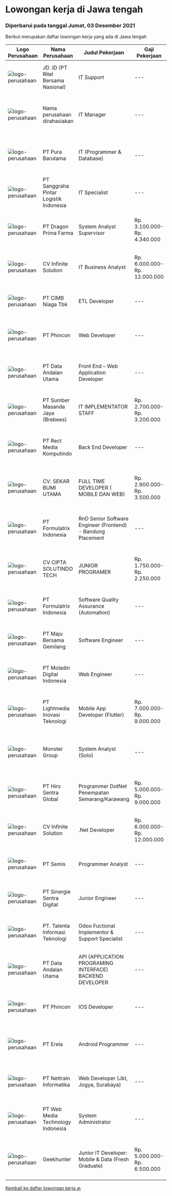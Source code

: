 
  # Lowongan kerja di Jawa tengah

  ### Diperbarui pada tanggal Jumat, 03 Desember 2021

  Berikut merupakan daftar lowongan kerja yang ada di Jawa tengah

  |Logo Perusahaan | Nama Perusahaan | Judul Pekerjaan | Gaji Pekerjaan | Lokasi | Deskripsi | Tanggal diunggah | Pranala |
  | -------------- | --------------- | --------------- | --------- | --------- | -------------- | ------- | ----------- |
  |![logo-perusahaan](https://image-service-cdn.seek.com.au/2f62a83ae6eb523d2979c8bb96068418616d187d/ee4dce1061f3f616224767ad58cb2fc751b8d2dc)|JD .ID (PT Ritel Bersama Nasional)|IT Support|---|Semarang|Responsibilities: Installing and configuring computer hardware, software, systems, networks, printers and scanners Setting up accounts for staff,...|Selasa, 30 November 2021|https://www.jobstreet.co.id/id/job/it-support-3706327?token=0~25e8a3b7-e471-4d2b-9326-32370c6304ab&sectionRank=1&jobId=jobstreet-id-job-3706327|
|![logo-perusahaan](https://us.123rf.com/450wm/pavelstasevich/pavelstasevich1811/pavelstasevich181101027/112815900-stock-vector-no-image-available-icon-flat-vector.jpg?ver=6)|Nama perusahaan dirahasiakan|IT Manager|---|Bali|Pendidikan minimal S1 segala jurusan Memiliki pengetahuan mengenai PHP dan bahasa pemrograman lainnya atau menguasai jaringan Gaji negotiable...|Selasa, 30 November 2021|https://www.jobstreet.co.id/id/job/it-manager-3704071?token=0~25e8a3b7-e471-4d2b-9326-32370c6304ab&sectionRank=2&jobId=jobstreet-id-job-3704071|
|![logo-perusahaan](https://image-service-cdn.seek.com.au/3163420bf03a257260b731647985243bbc3a5486/ee4dce1061f3f616224767ad58cb2fc751b8d2dc)|PT Pura Barutama|IT (Programmer & Database)|---|Kudus|Job DescriptionIT Programmer &amp; Database are responsible for maintaining and updating computer programs and databases, and writing new code as...|Rabu, 01 Desember 2021|https://www.jobstreet.co.id/id/job/it-programmer-database-3691004?token=0~25e8a3b7-e471-4d2b-9326-32370c6304ab&sectionRank=3&jobId=jobstreet-id-job-3691004|
|![logo-perusahaan](https://image-service-cdn.seek.com.au/6304ebd6cb3bcf83e8abc853e148a1282330fb9d/ee4dce1061f3f616224767ad58cb2fc751b8d2dc)|PT Sanggraha Pintar Logistik Indonesia|IT Specialist|---|Semarang|Job Description Installing new software and hardware components. Regularly evaluating our IT systems to ensure they meet the necessary demands....|Senin, 29 November 2021|https://www.jobstreet.co.id/id/job/it-specialist-3705160?token=0~25e8a3b7-e471-4d2b-9326-32370c6304ab&sectionRank=4&jobId=jobstreet-id-job-3705160|
|![logo-perusahaan](https://image-service-cdn.seek.com.au/c241a018ba9e1d4cb3b1c636c50a481b2b1ba447/ee4dce1061f3f616224767ad58cb2fc751b8d2dc)|PT Dragon Prima Farma|System Analyst Supervisor|Rp. 3.100.000-Rp. 4.340.000|Semarang|Berdiri Sejak tahun 1948 dan bermula dari perusahaan Home Industri yang memproduksi Menthol Gosok (produk awal pertama). Seiring dengan kebutuhan...|Rabu, 01 Desember 2021|https://www.jobstreet.co.id/id/job/system-analyst-supervisor-3697731?token=0~25e8a3b7-e471-4d2b-9326-32370c6304ab&sectionRank=5&jobId=jobstreet-id-job-3697731|
|![logo-perusahaan](https://image-service-cdn.seek.com.au/56b5c687b70921e14aef5f4e25daf5f16805eb94/ee4dce1061f3f616224767ad58cb2fc751b8d2dc)|CV Infinite Solution|IT Business Analyst|Rp. 6.000.000-Rp. 12.000.000|Jakarta Raya|Works from home is our advantage, there's never been a better time to work from home Monday to Friday 9 Hours / day Having own PC / Laptop minimal...|Selasa, 30 November 2021|https://www.jobstreet.co.id/id/job/it-business-analyst-3706540?token=0~25e8a3b7-e471-4d2b-9326-32370c6304ab&sectionRank=6&jobId=jobstreet-id-job-3706540|
|![logo-perusahaan](https://image-service-cdn.seek.com.au/2c6f6f12cb15b08239744ca7630b97fee07e84ce/ee4dce1061f3f616224767ad58cb2fc751b8d2dc)|PT CIMB Niaga Tbk|ETL Developer|---|Jakarta Raya|Job Descriptions: Develops, enhances, debugs, supports, maintains and tests software applications that support business units or supporting functions....|Kamis, 02 Desember 2021|https://www.jobstreet.co.id/id/job/etl-developer-3709233?token=0~25e8a3b7-e471-4d2b-9326-32370c6304ab&sectionRank=7&jobId=jobstreet-id-job-3709233|
|![logo-perusahaan](https://image-service-cdn.seek.com.au/13c7c79ce8e6e7a5b3609e4e6d0ee4622834fcb3/ee4dce1061f3f616224767ad58cb2fc751b8d2dc)|PT Phincon|Web Developer|---|Jakarta Selatan|Job Descriptions : Web developer is responsible for implementing visual and interactive elements that users engage with through their web browser when...|Kamis, 02 Desember 2021|https://www.jobstreet.co.id/id/job/web-developer-3708398?token=0~25e8a3b7-e471-4d2b-9326-32370c6304ab&sectionRank=8&jobId=jobstreet-id-job-3708398|
|![logo-perusahaan](https://image-service-cdn.seek.com.au/fecaee7cd60b41a34832d127b763d7ff1d145203/ee4dce1061f3f616224767ad58cb2fc751b8d2dc)|PT Data Andalan Utama|Front End – Web Application Developer|---|Semarang|Persyaratan: Pengalaman dan semangat dalam teknologi web (not for fresh graduate) Menguasai dalam bahasa pemrograman Front-End ( HTML, CSS,Javascript,...|Rabu, 01 Desember 2021|https://www.jobstreet.co.id/id/job/front-end-web-application-developer-3707018?token=0~25e8a3b7-e471-4d2b-9326-32370c6304ab&sectionRank=9&jobId=jobstreet-id-job-3707018|
|![logo-perusahaan](https://image-service-cdn.seek.com.au/f3d7a39d1ee42e1f13ee2b824319815afdcb74eb/ee4dce1061f3f616224767ad58cb2fc751b8d2dc)|PT Sumber Masanda Jaya (Brebees)|IT IMPLEMENTATOR STAFF|Rp. 2.700.000-Rp. 3.200.000|Brebes|Kualifikasi : S1 Teknik Informatika / Teknik Komputer Memiliki pengalaman di Data Entry lebih disukai Mampu membangun hubungan kerja yang baik antar...|Minggu, 28 November 2021|https://www.jobstreet.co.id/id/job/it-implementator-staff-3695110?token=0~25e8a3b7-e471-4d2b-9326-32370c6304ab&sectionRank=10&jobId=jobstreet-id-job-3695110|
|![logo-perusahaan](https://image-service-cdn.seek.com.au/4c04f8e386da659f2a26debf74469becf256838b/ee4dce1061f3f616224767ad58cb2fc751b8d2dc)|PT Rect Media Komputindo|Back End Developer|---|Semarang|Mempunyai pengetahuan tentang konsep OOP, MVC dan AJAX Mempunyai pengetahuan di Web Services / API 3rd party Memiliki akal dan logika yang kuat Mampu...|Selasa, 30 November 2021|https://www.jobstreet.co.id/id/job/back-end-developer-3689402?token=0~25e8a3b7-e471-4d2b-9326-32370c6304ab&sectionRank=11&jobId=jobstreet-id-job-3689402|
|![logo-perusahaan](https://image-service-cdn.seek.com.au/bb1828e6cd676475dfb7b227e5909c2b650b3a86/ee4dce1061f3f616224767ad58cb2fc751b8d2dc)|CV. SEKAR BUMI UTAMA|FULL TIME DEVELOPER ( MOBILE DAN WEB)|Rp. 2.900.000-Rp. 3.500.000|Semarang|Front End DeveloperKeahlian :1.     Menguasai web programming (PHP, HTML, JAVASCRIPT,CSS)2.     Memahami tentang DBMS ( Postgre, SQLserver atau...|Kamis, 02 Desember 2021|https://www.jobstreet.co.id/id/job/full-time-developer-mobile-dan-web-3709422?token=0~25e8a3b7-e471-4d2b-9326-32370c6304ab&sectionRank=12&jobId=jobstreet-id-job-3709422|
|![logo-perusahaan](https://image-service-cdn.seek.com.au/3fe11e0a9e6ce117e7b36170e1750cf68c13eaba/ee4dce1061f3f616224767ad58cb2fc751b8d2dc)|PT Formulatrix Indonesia|RnD Senior Software Engineer (Frontend) - Bandung Placement|---|Bandung|Job Descriptions: Understanding best coding practices and designing thoughtful coding patterns. Analyzing problems and proposing an implementation to...|Rabu, 01 Desember 2021|https://www.jobstreet.co.id/id/job/rnd-senior-software-engineer-frontend-bandung-placement-3697034?token=0~25e8a3b7-e471-4d2b-9326-32370c6304ab&sectionRank=13&jobId=jobstreet-id-job-3697034|
|![logo-perusahaan](https://image-service-cdn.seek.com.au/ad4b99a20fb6fa1c5563119f4dac979918127486/ee4dce1061f3f616224767ad58cb2fc751b8d2dc)|CV CIPTA SOLUTINDO TECH|JUNIOR PROGRAMER|Rp. 1.750.000-Rp. 2.250.000|Jawa Tengah|Membuat Program Perangkat LunakBahasa Pemrograman PHPMengerti FRAMEWORK : LARAVEL. CIMembuat Perangkat Lunak AndroidMengerti FLUTTER, ANDROID...|Jumat, 03 Desember 2021|https://www.jobstreet.co.id/id/job/junior-programer-3709539?token=0~25e8a3b7-e471-4d2b-9326-32370c6304ab&sectionRank=14&jobId=jobstreet-id-job-3709539|
|![logo-perusahaan](https://image-service-cdn.seek.com.au/3fe11e0a9e6ce117e7b36170e1750cf68c13eaba/ee4dce1061f3f616224767ad58cb2fc751b8d2dc)|PT Formulatrix Indonesia|Software Quality Assurance (Automation)|---|Salatiga|Job Description: Writing, designing, and executing automated tests by creating scripts that run testing functions automatically. Maximizing test...|Rabu, 01 Desember 2021|https://www.jobstreet.co.id/id/job/software-quality-assurance-automation-3706754?token=0~25e8a3b7-e471-4d2b-9326-32370c6304ab&sectionRank=15&jobId=jobstreet-id-job-3706754|
|![logo-perusahaan](https://image-service-cdn.seek.com.au/c5cc250cdcaabdaa9c7164514026bef907d15fe8/ee4dce1061f3f616224767ad58cb2fc751b8d2dc)|PT Maju Bersama Gemilang|Software Engineer|---|Jawa Tengah|Job Description: Develop, testing and deploy internal software requirements and software and bug solution Responsible for the development of...|Selasa, 30 November 2021|https://www.jobstreet.co.id/id/job/software-engineer-3689858?token=0~25e8a3b7-e471-4d2b-9326-32370c6304ab&sectionRank=16&jobId=jobstreet-id-job-3689858|
|![logo-perusahaan](https://image-service-cdn.seek.com.au/2f5d57381ccba0c9825e4d9de4faaf965d821c14/ee4dce1061f3f616224767ad58cb2fc751b8d2dc)|PT Moladin Digital Indonesia|Web Engineer|---|Jakarta Raya|Responsibility: Design and development of scalable, reliable, and testable Web applications Review designs and code to ensure quality and industry...|Minggu, 28 November 2021|https://www.jobstreet.co.id/id/job/web-engineer-3695996?token=0~25e8a3b7-e471-4d2b-9326-32370c6304ab&sectionRank=17&jobId=jobstreet-id-job-3695996|
|![logo-perusahaan](https://image-service-cdn.seek.com.au/ebfe0f91667a47547f62ce1bea5320e2313e817f/ee4dce1061f3f616224767ad58cb2fc751b8d2dc)|PT Lightmedia Inovasi Teknologi|Mobile App Developer (Flutter)|Rp. 7.000.000-Rp. 9.000.000|Jakarta Raya|Why you should join us?LimeCommerce.com is an Ecommerce focused company working with clients across the globe focusing on Magento. We’re an Adobe...|Selasa, 30 November 2021|https://www.jobstreet.co.id/id/job/mobile-app-developer-flutter-3696606?token=0~25e8a3b7-e471-4d2b-9326-32370c6304ab&sectionRank=18&jobId=jobstreet-id-job-3696606|
|![logo-perusahaan](https://image-service-cdn.seek.com.au/fde7c35858fa549271ce89711d09acc66907aecf/ee4dce1061f3f616224767ad58cb2fc751b8d2dc)|Monster Group|System Analyst (Solo)|---|Surakarta|Must have proven work Experienced in Creating Business Requirement Definition for IT Projects (Using Software design framework such as UML,ERD, etc)...|Minggu, 28 November 2021|https://www.jobstreet.co.id/id/job/system-analyst-solo-3696153?token=0~25e8a3b7-e471-4d2b-9326-32370c6304ab&sectionRank=19&jobId=jobstreet-id-job-3696153|
|![logo-perusahaan](https://image-service-cdn.seek.com.au/22efbb917da51d2d7714077aef8a044f9a9eb6e8/ee4dce1061f3f616224767ad58cb2fc751b8d2dc)|PT Hiro Sentra Global|Programmer DotNet Penempatan Semarang/Karawang|Rp. 5.000.000-Rp. 9.000.000|Cikarang|Kandidat harus memiliki setidaknya Diploma di Teknik (Elektro), Teknik (Komputer/Telekomunikasi), Ilmu Komputer/Teknologi Informasi atau setara....|Minggu, 28 November 2021|https://www.jobstreet.co.id/id/job/programmer-dotnet-penempatan-semarang-karawang-3696208?token=0~25e8a3b7-e471-4d2b-9326-32370c6304ab&sectionRank=20&jobId=jobstreet-id-job-3696208|
|![logo-perusahaan](https://image-service-cdn.seek.com.au/56b5c687b70921e14aef5f4e25daf5f16805eb94/ee4dce1061f3f616224767ad58cb2fc751b8d2dc)|CV Infinite Solution|.Net Developer|Rp. 6.000.000-Rp. 12.000.000|Jakarta Raya|Works from home is our advantage, there's never been a better time to work from home Monday to Friday 9 Hours / day Having own PC / Laptop minimal...|Selasa, 30 November 2021|https://www.jobstreet.co.id/id/job/net-developer-3706543?token=0~25e8a3b7-e471-4d2b-9326-32370c6304ab&sectionRank=21&jobId=jobstreet-id-job-3706543|
|![logo-perusahaan](https://image-service-cdn.seek.com.au/fc8dfd141f332f27bc2d6bc40ef27b87fb409b8a/ee4dce1061f3f616224767ad58cb2fc751b8d2dc)|PT Semis|Programmer Analyst|---|Semarang|Job Requirement: Must have at least a Bachelor Degree or equivalent Good interpersonal and communication skill Fluent in English (writing and...|Sabtu, 27 November 2021|https://www.jobstreet.co.id/id/job/programmer-analyst-3703544?token=0~25e8a3b7-e471-4d2b-9326-32370c6304ab&sectionRank=22&jobId=jobstreet-id-job-3703544|
|![logo-perusahaan](https://image-service-cdn.seek.com.au/bd98c12e20bf96961412c1d1500df43d061c59fe/ee4dce1061f3f616224767ad58cb2fc751b8d2dc)|PT Sinergie Sentra Digital|Junior Engineer|---|Semarang|Job Descriptions Design technical solutions Collaborate with project team Task managements (work as a team) Deliver high quality codes on time Review...|Sabtu, 27 November 2021|https://www.jobstreet.co.id/id/job/junior-engineer-3687678?token=0~25e8a3b7-e471-4d2b-9326-32370c6304ab&sectionRank=23&jobId=jobstreet-id-job-3687678|
|![logo-perusahaan](https://image-service-cdn.seek.com.au/629f6db7abefc2736d6d2a2c283403c4ca99ea71/ee4dce1061f3f616224767ad58cb2fc751b8d2dc)|PT. Talenta Informasi Teknologi|Odoo Fuctional Implementor & Support Specialist|---|Semarang|Responsibilities : Analyze Business Requirement and Align in to Odoo Solutions. Advise Client on Procedure, Leading Practices, Industry and Cross...|Minggu, 28 November 2021|https://www.jobstreet.co.id/id/job/odoo-fuctional-implementor-support-specialist-3695474?token=0~25e8a3b7-e471-4d2b-9326-32370c6304ab&sectionRank=24&jobId=jobstreet-id-job-3695474|
|![logo-perusahaan](https://image-service-cdn.seek.com.au/fecaee7cd60b41a34832d127b763d7ff1d145203/ee4dce1061f3f616224767ad58cb2fc751b8d2dc)|PT Data Andalan Utama|API (APPLICATION PROGRAMING INTERFACE) BACKEND DEVELOPER|---|Semarang|Persyaratan : Menguasai PHP terutama dalam pemrograman API Menguasai Database (SQL Server, MySql, PostgreSQL, SQLite) dan fungsinya (trigger, stored...|Senin, 29 November 2021|https://www.jobstreet.co.id/id/job/api-application-programing-interface-backend-developer-3704249?token=0~25e8a3b7-e471-4d2b-9326-32370c6304ab&sectionRank=25&jobId=jobstreet-id-job-3704249|
|![logo-perusahaan](https://image-service-cdn.seek.com.au/13c7c79ce8e6e7a5b3609e4e6d0ee4622834fcb3/ee4dce1061f3f616224767ad58cb2fc751b8d2dc)|PT Phincon|IOS Developer|---|Jakarta Selatan|Technical Requirements In-depth knowledge of programming languages of iOS Swift with UI Kit with Sample portfolio of released applications on the...|Kamis, 02 Desember 2021|https://www.jobstreet.co.id/id/job/ios-developer-3708408?token=0~25e8a3b7-e471-4d2b-9326-32370c6304ab&sectionRank=26&jobId=jobstreet-id-job-3708408|
|![logo-perusahaan](https://image-service-cdn.seek.com.au/cc8d8c9f0ba1f73a44b17955bdd729eab0a12a93/ee4dce1061f3f616224767ad58cb2fc751b8d2dc)|PT Erela|Android Programmer|---|Semarang|Kualifikasi: Minimal S1 Teknik Informatika Menguasai Android Studio, Java, JSON,PHP Menguasai HTML, CSS, Javascript, Jquery Menguasai teknik...|Senin, 29 November 2021|https://www.jobstreet.co.id/id/job/android-programmer-3696285?token=0~25e8a3b7-e471-4d2b-9326-32370c6304ab&sectionRank=27&jobId=jobstreet-id-job-3696285|
|![logo-perusahaan](https://image-service-cdn.seek.com.au/7605dc4f9be72ffeddd7488e727db2f48355acd7/ee4dce1061f3f616224767ad58cb2fc751b8d2dc)|PT Nettrain Informatika|Web Developer (Jkt, Jogya, Surabaya)|---|Jakarta Raya|· Good understanding of the .Net Framework, MVC, object-oriented programming, and multi-tier architectures· Proficient in developing applications...|Sabtu, 27 November 2021|https://www.jobstreet.co.id/id/job/web-developer-jkt-jogya-surabaya-3694574?token=0~25e8a3b7-e471-4d2b-9326-32370c6304ab&sectionRank=28&jobId=jobstreet-id-job-3694574|
|![logo-perusahaan](https://image-service-cdn.seek.com.au/fe6569d61098f35222743f282f496686f78aefd7/ee4dce1061f3f616224767ad58cb2fc751b8d2dc)|PT Web Media Technology Indonesia|System Administrator|---|Klaten|We're looking for a System Administrator. S/he will be managing a high-performing server and infrastructure that back-boned our product and services....|Rabu, 24 November 2021|https://www.jobstreet.co.id/id/job/system-administrator-3699985?token=0~25e8a3b7-e471-4d2b-9326-32370c6304ab&sectionRank=29&jobId=jobstreet-id-job-3699985|
|![logo-perusahaan](https://image-service-cdn.seek.com.au/9b1ac08312d45d7e6f0965d6cfa215d52017a644/ee4dce1061f3f616224767ad58cb2fc751b8d2dc)|Geekhunter|Junior IT Developer: Mobile & Data (Fresh Graduate)|Rp. 5.000.000-Rp. 6.500.000|Jakarta Raya|Geekhunter is hiring on behalf of our client, an Indonesian publicly listed banking and financial services company.ProgramYou will be attending a...|Jumat, 26 November 2021|https://www.jobstreet.co.id/id/job/junior-it-developer%3A-mobile-data-fresh-graduate-3702759?token=0~25e8a3b7-e471-4d2b-9326-32370c6304ab&sectionRank=30&jobId=jobstreet-id-job-3702759|


  [Kembali ke daftar lowongan kerja 🔙](../README.md#daftar-lowongan-kerja)
  
